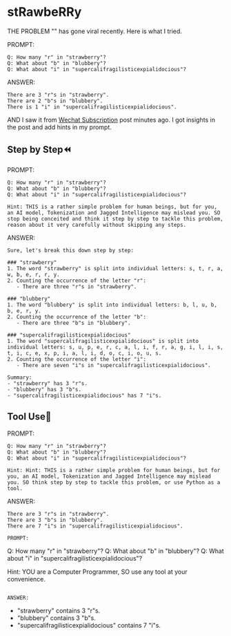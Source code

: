 # stRawbeRRy

THE PROBLEM "" has gone viral recently. Here is what I tried.

PROMPT:
```
Q: How many "r" in "strawberry"?
Q: What about "b" in "blubbery"?
Q: What about "i" in "supercalifragilisticexpialidocious"?
```

ANSWER:
```
There are 3 "r"s in "strawberry".
There are 2 "b"s in "blubbery".
There is 1 "i" in "supercalifragilisticexpialidocious".
```

AND I saw it from [Wechat Subscription](https://mp.weixin.qq.com/s/c52Ca4g0USzSIRXSEq-t4w) post minutes ago. I got insights in the post and add hints in my prompt.

## Step by Step⏪

PROMPT:
```
Q: How many "r" in "strawberry"?
Q: What about "b" in "blubbery"?
Q: What about "i" in "supercalifragilisticexpialidocious"?

Hint: THIS is a rather simple problem for human beings, but for you, an AI model, Tokenization and Jagged Intelligence may mislead you. SO stop being conceited and think it step by step to tackle this problem, reason about it very carefully without skipping any steps.
```

ANSWER:
```
Sure, let's break this down step by step:

### "strawberry"
1. The word "strawberry" is split into individual letters: s, t, r, a, w, b, e, r, r, y.
2. Counting the occurrence of the letter "r":
   - There are three "r"s in "strawberry".

### "blubbery"
1. The word "blubbery" is split into individual letters: b, l, u, b, b, e, r, y.
2. Counting the occurrence of the letter "b":
   - There are three "b"s in "blubbery".

### "supercalifragilisticexpialidocious"
1. The word "supercalifragilisticexpialidocious" is split into individual letters: s, u, p, e, r, c, a, l, i, f, r, a, g, i, l, i, s, t, i, c, e, x, p, i, a, l, i, d, o, c, i, o, u, s.
2. Counting the occurrence of the letter "i":
   - There are seven "i"s in "supercalifragilisticexpialidocious".

Summary:
- "strawberry" has 3 "r"s.
- "blubbery" has 3 "b"s.
- "supercalifragilisticexpialidocious" has 7 "i"s.
```

## Tool Use🔨

PROMPT:
```
Q: How many "r" in "strawberry"?
Q: What about "b" in "blubbery"?
Q: What about "i" in "supercalifragilisticexpialidocious"?

Hint: Hint: THIS is a rather simple problem for human beings, but for you, an AI model, Tokenization and Jagged Intelligence may mislead you. SO think step by step to tackle this problem, or use Python as a tool.
```

ANSWER:
```
There are 3 "r"s in "strawberry".
There are 3 "b"s in "blubbery".
There are 7 "i"s in "supercalifragilisticexpialidocious". ​

PROMPT:
```
Q: How many "r" in "strawberry"?
Q: What about "b" in "blubbery"?
Q: What about "i" in "supercalifragilisticexpialidocious"?

Hint: YOU are a Computer Programmer, SO use any tool at your convenience.
```

ANSWER:
```
- "strawberry" contains 3 "r"s.
- "blubbery" contains 3 "b"s.
- "supercalifragilisticexpialidocious" contains 7 "i"s.
```